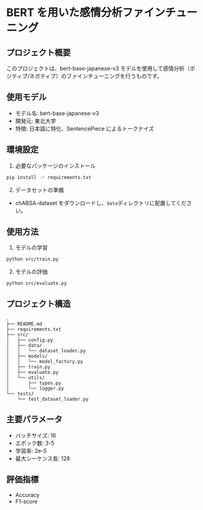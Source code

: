 # BERT を用いた感情分析ファインチューニング

## プロジェクト概要

このプロジェクトは、bert-base-japanese-v3 モデルを使用して感情分析（ポジティブ/ネガティブ）のファインチューニングを行うものです。

## 使用モデル

- モデル名: bert-base-japanese-v3
- 開発元: 東北大学
- 特徴: 日本語に特化、SentencePiece によるトークナイズ

## 環境設定

1. 必要なパッケージのインストール

```bash
pip install -r requirements.txt
```

2. データセットの準備

- chABSA-dataset をダウンロードし、`data`ディレクトリに配置してください。

## 使用方法

1. モデルの学習

```bash
python src/train.py
```

2. モデルの評価

```bash bash
python src/evaluate.py
```

## プロジェクト構造

```
.
├── README.md
├── requirements.txt
├── src/
│   ├── config.py
│   ├── data/
│   │   └── dataset_loader.py
│   ├── models/
│   │   └── model_factory.py
│   ├── train.py
│   ├── evaluate.py
│   └── utils/
│       ├── types.py
│       └── logger.py
└── tests/
    └── test_dataset_loader.py
```

## 主要パラメータ

- バッチサイズ: 16
- エポック数: 3-5
- 学習率: 2e-5
- 最大シーケンス長: 128

## 評価指標

- Accuracy
- F1-score
